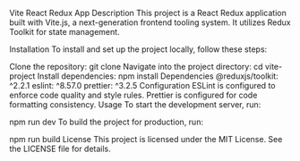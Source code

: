 Vite React Redux App
Description
This project is a React Redux application built with Vite.js, a next-generation frontend tooling system. It utilizes Redux Toolkit for state management.

Installation
To install and set up the project locally, follow these steps:

Clone the repository: git clone <repository-url>
Navigate into the project directory: cd vite-project
Install dependencies: npm install
Dependencies
@reduxjs/toolkit: ^2.2.1
eslint: ^8.57.0
prettier: ^3.2.5
Configuration
ESLint is configured to enforce code quality and style rules.
Prettier is configured for code formatting consistency.
Usage
To start the development server, run:


npm run dev
To build the project for production, run:


npm run build
License
This project is licensed under the MIT License. See the LICENSE file for details.

